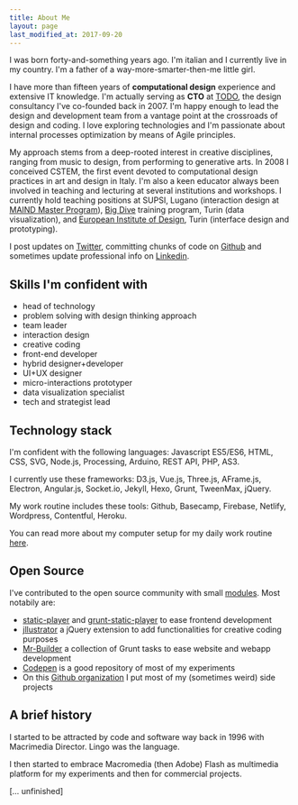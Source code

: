 ```yaml
---
title: About Me
layout: page
last_modified_at: 2017-09-20
---
```


I was born forty-and-something years ago. I'm italian and I currently live in my country. I'm a father of a way-more-smarter-then-me little girl.

I have more than fifteen years of **computational design** experience and extensive IT knowledge. I'm actually serving as **CTO** at [TODO](https://todo.to.it/), the design consultancy I've co-founded back in 2007. I'm happy enough to lead the design and development team from a vantage point at the crossroads of design and coding. I love exploring technologies and I'm passionate about internal processes optimization by means of Agile principles.

My approach stems from a deep-rooted interest in creative disciplines, ranging from music to design, from performing to generative arts. In 2008 I conceived CSTEM, the first event devoted to computational design practices in art and design in Italy. I'm also a keen educator always been involved in teaching and lecturing at several institutions and workshops. I currently hold teaching positions at SUPSI, Lugano (interaction design at [MAIND Master Program](https://www.maind.supsi.ch/)), [Big Dive](http://www.bigdive.eu/) training program, Turin (data visualization), and [European Institute of Design](http://www.ied.it/), Turin (interface design and prototyping).

I post updates on [Twitter](https://twitter.com/fabiofranchino), committing chunks of code on [Github](https://github.com/abusedmedia) and sometimes update professional info on [Linkedin](https://www.linkedin.com/in/abusedmedia/).

## Skills I'm confident with

- head of technology
- problem solving with design thinking approach
- team leader
- interaction design
- creative coding
- front-end developer
- hybrid designer+developer
- UI+UX designer
- micro-interactions prototyper
- data visualization specialist
- tech and strategist lead

## Technology stack

I'm confident with the following languages: Javascript ES5/ES6, HTML, CSS, SVG, Node.js, Processing, Arduino, REST API, PHP, AS3. 

I currently use these frameworks: D3.js, Vue.js, Three.js, AFrame.js, Electron, Angular.js, Socket.io, Jekyll, Hexo, Grunt, TweenMax, jQuery.

My work routine includes these tools: Github, Basecamp, Firebase, Netlify, Wordpress, Contentful, Heroku.

You can read more about my computer setup for my daily work routine [here](../my-system/).

## Open Source

I've contributed to the open source community with small [modules](https://www.npmjs.com/~abusedmedia). Most notabily are:

- [static-player](https://github.com/abusedmedia/static-player) and [grunt-static-player](https://github.com/abusedmedia/grunt-static-player) to ease frontend development
- [jllustrator](https://github.com/abusedmedia/jllustrator) a jQuery extension to add functionalities for creative coding purposes
- [Mr-Builder](https://github.com/todotoit/Mr-Builder) a collection of Grunt tasks to ease website and webapp development
- [Codepen](https://codepen.io/abusedmedia/) is a good repository of most of my experiments
- On this [Github organization](https://github.com/fabiofranchino/) I put most of my (sometimes weird) side projects

## A brief history

I started to be attracted by code and software way back in 1996 with Macrimedia Director. Lingo was the language.

I then started to embrace Macromedia (then Adobe) Flash as multimedia platform for my experiments and then for commercial projects.

[… unfinished]

